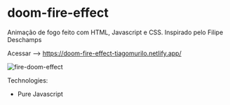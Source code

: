 # doom-fire-effect
Animação de fogo feito com HTML, Javascript e CSS. Inspirado pelo Filipe Deschamps

Acessar --> https://doom-fire-effect-tiagomurilo.netlify.app/

![fire-doom-effect](https://github.com/tiagomol1/doom-fire/blob/master/2021-02-01-09-39-28.gif)

Technologies:
  - Pure Javascript
